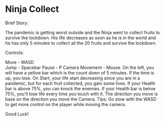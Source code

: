 # Ninja Collect

Brief Story:

The pandemic is getting worst outside and the Ninja went  to collect fruits to survive the lockdown. His life decreases as soon as he is in the world and he has only 5 minutes to collect all the 20 fruits and survive the lockdown. 

Controls: 

Move - WASD            
Jump - Spacebar
Pause - P
Camera Movement - Mouse.
On the left, you will have a yellow bar which is the count down of 5 minutes. If the time is up, you lose.
On Start, your life start decreasing since you are in a pandemic, but for each fruit collected, you gain some lives. 
If your Health bar is above 75%, you can knock the enemies. If your Health bar is below 75%, you'll lose life every time you touch with it. 
The direction you move is base on the direction you move the Camera.
Tips: Go slow with the WASD to get more control on the player while moving the camera. 

Good Luck!
